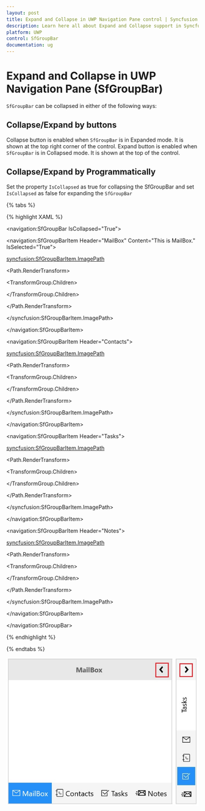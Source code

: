 ```yaml
---
layout: post
title: Expand and Collapse in UWP Navigation Pane control | Syncfusion
description: Learn here all about Expand and Collapse support in Syncfusion UWP Navigation Pane (SfGroupBar) control and more.
platform: UWP
control: SfGroupBar
documentation: ug
---
```


# Expand and Collapse in UWP Navigation Pane (SfGroupBar)

`SfGroupBar` can be collapsed in either of the following ways:

## Collapse/Expand by buttons

Collapse button is enabled when `SfGroupBar` is in Expanded mode. It is shown at the top right corner of the control. Expand button is enabled when `SfGroupBar` is in Collapsed mode. It is shown at the top of the control.

## Collapse/Expand by Programmatically

Set the property `IsCollapsed` as true for collapsing the SfGroupBar and set `IsCollapsed` as false for expanding the `SfGroupBar`

{% tabs %}

{% highlight XAML %}

<navigation:SfGroupBar IsCollapsed="True">

<navigation:SfGroupBarItem Header="MailBox" Content="This is MailBox." IsSelected="True">

<syncfusion:SfGroupBarItem.ImagePath>

<Path Data="M0,0.85201934L0.024002075,0.85201934 7.5710008,8.2449855 15.976002,16.49699 24.381009,8.2449855 31.928008,0.85201934 32.000001,0.85201934 32.000001,23.452 0,23.452z M1.902001,0L16.000003,0 30.096999,0 23.049009,5.9290093 16.000003,11.858019 8.9509985,5.9290093z" Stretch="Uniform" Fill="Black" Width="18" Height="18" Margin="0,0,0,0" RenderTransformOrigin="0.5,0.5">

<Path.RenderTransform>

<TransformGroup>

<TransformGroup.Children>

<RotateTransform Angle="0" />

<ScaleTransform ScaleX="1" ScaleY="1" />

</TransformGroup.Children>

</TransformGroup>

</Path.RenderTransform>

</Path>

</syncfusion:SfGroupBarItem.ImagePath>

</navigation:SfGroupBarItem>

<navigation:SfGroupBarItem Header="Contacts">

<syncfusion:SfGroupBarItem.ImagePath>

<Path Data="M6.4000244,1.8999943L6.4000244,4.3999952 7.8000488,4.3999952 7.8000488,8.2999895 6.4000244,8.2999895 6.4000244,10.79999 8,10.79999 8,14.700001 6.4000244,14.700001 6.4000244,17.200001 8.1000366,17.200001 8.1000366,21.000006 6.4000244,21.000006 6.4000244,23.500006 8.3000488,23.500006 8.3000488,27.400001 6.4000244,27.400001 6.4000244,29.900001 10,29.900001 10,1.8999943z M4.2000122,0L27.5,0 29.200012,0 29.900024,0C31,1.7070852E-07,32,1.0999913,32,2.3999949L32,29.500007C32,30.799995,31,31.900001,29.900024,31.900001L29.200012,31.900001 27.5,31.900001 4.2000122,31.900001 4.2000122,27.299995 0.40002441,27.299995 0.40002441,23.399999 4.2000122,23.399999 4.2000122,21.000006 0.30004883,21.000006 0.30004883,17.099994 4.2000122,17.099994 4.2000122,14.599994 0.10003662,14.599994 0.10003662,10.7 4.2000122,10.7 4.2000122,8.2999895 0,8.2999895 0,4.3999952 4.2000122,4.3999952z" Stretch="Uniform" Fill="#FF000000" Width="18" Height="18" Margin="0,0,0,0" RenderTransformOrigin="0.5,0.5">

<Path.RenderTransform>

<TransformGroup>

<TransformGroup.Children>

<RotateTransform Angle="0" />

<ScaleTransform ScaleX="1" ScaleY="1" />

</TransformGroup.Children>

</TransformGroup>

</Path.RenderTransform>

</Path>

</syncfusion:SfGroupBarItem.ImagePath>

</navigation:SfGroupBarItem>

<navigation:SfGroupBarItem Header="Tasks">

<syncfusion:SfGroupBarItem.ImagePath>

<Path Data="M0,1.0890305L24.093,1.0890305 23,2.9990282 2.0000002,2.9990282 2.0000002,27.999 26,27.999 26,14.999014 28,12.027018 28,29.998996 0,29.998996z M28.298923,0L31.999965,3.1739469 15.289973,25.129001 3.449967,12.484971 7.0219822,8.6979885 15.116939,17.278911z" Stretch="Uniform" Fill="#FF000000" Width="18" Height="18" Margin="0,0,0,0" RenderTransformOrigin="0.5,0.5">

<Path.RenderTransform>

<TransformGroup>

<TransformGroup.Children>

<RotateTransform Angle="0" />

<ScaleTransform ScaleX="1" ScaleY="1" />

</TransformGroup.Children>

</TransformGroup>

</Path.RenderTransform>

</Path>

</syncfusion:SfGroupBarItem.ImagePath>

</navigation:SfGroupBarItem>

<navigation:SfGroupBarItem Header="Notes">

<syncfusion:SfGroupBarItem.ImagePath>

<Path Data="M2,12.999989L6,12.999989 6,14.999989 2,14.999989z M0,8.9999886L6,8.9999886 6,10.999989 0,10.999989z M23.793099,7.2373982L20.326,9.4339848 17.016823,7.3685198 11.073675,15 29.839104,15z M2,3.999989L6,3.999989 6,5.999989 2,5.999989z M30,3.3050056L25.490654,6.1619091 30,11.951561z M10,2.9888811L10,13.123397 15.310914,6.3037553z M12.192679,2L20.318,7.0709911 28.323534,2z M8,0L32,0 32,17 8,17z" Stretch="Uniform" Fill="#FF000000" Width="23" Height="23" Margin="0,0,0,0" RenderTransformOrigin="0.5,0.5">

<Path.RenderTransform>

<TransformGroup>

<TransformGroup.Children>

<RotateTransform Angle="0" />

<ScaleTransform ScaleX="1" ScaleY="1" />

</TransformGroup.Children>

</TransformGroup>

</Path.RenderTransform>

</Path>

</syncfusion:SfGroupBarItem.ImagePath>

</navigation:SfGroupBarItem>

</navigation:SfGroupBar>

{% endhighlight %}

{% endtabs %}

![Expand-and-Collapse-img1](Expand-and-Collapse-images/Expand-and-Collapse-img1.jpeg)


